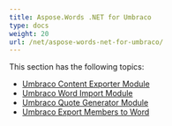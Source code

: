 ```yaml
---
title: Aspose.Words .NET for Umbraco
type: docs
weight: 20
url: /net/aspose-words-net-for-umbraco/
---
```


This section has the following topics:

- [Umbraco Content Exporter Module](/words/net/umbraco-content-exporter-module-html/)
- [Umbraco Word Import Module](/words/net/umbraco-word-import-module-html/)
- [Umbraco Quote Generator Module](/words/net/umbraco-quote-generator-module-html/)
- [Umbraco Export Members to Word](/words/net/umbraco-export-members-to-word-html/)

